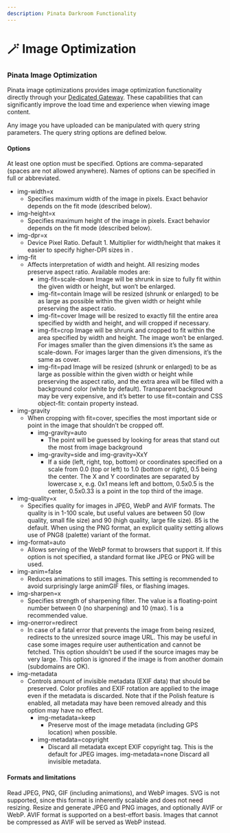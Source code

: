 ```yaml
---
description: Pinata Darkroom Functionality
---
```


# 🪄 Image Optimization

### Pinata Image Optimization

Pinata image optimizations provides image optimization functionality directly through your [Dedicated Gateway](dedicated-gateways.md). These capabilities that can significantly improve the load time and experience when viewing image content.

Any image you have uploaded can be manipulated with query string parameters. ‌The query string options are defined below. ‌&#x20;

#### Options ‌&#x20;

At least one option must be specified. Options are comma-separated (spaces are not allowed anywhere). Names of options can be specified in full or abbreviated. ‌&#x20;

* img-width=x&#x20;
  * Specifies maximum width of the image in pixels. Exact behavior depends on the fit mode (described below).&#x20;
* img-height=x&#x20;
  * Specifies maximum height of the image in pixels. Exact behavior depends on the fit mode (described below).&#x20;
* img-dpr=x&#x20;
  * Device Pixel Ratio. Default 1. Multiplier for width/height that makes it easier to specify higher-DPI sizes in .&#x20;
* img-fit&#x20;
  * Affects interpretation of width and height. All resizing modes preserve aspect ratio. Available modes are:&#x20;
    * img-fit=scale-down Image will be shrunk in size to fully fit within the given width or height, but won’t be enlarged.&#x20;
    * img-fit=contain Image will be resized (shrunk or enlarged) to be as large as possible within the given width or height while preserving the aspect ratio.&#x20;
    * img-fit=cover Image will be resized to exactly fill the entire area specified by width and height, and will cropped if necessary.&#x20;
    * img-fit=crop Image will be shrunk and cropped to fit within the area specified by width and height. The image won’t be enlarged. For images smaller than the given dimensions it’s the same as scale-down. For images larger than the given dimensions, it’s the same as cover.&#x20;
    * img-fit=pad Image will be resized (shrunk or enlarged) to be as large as possible within the given width or height while preserving the aspect ratio, and the extra area will be filled with a background color (white by default). Transparent background may be very expensive, and it’s better to use fit=contain and CSS object-fit: contain property instead.&#x20;
* img-gravity&#x20;
  * When cropping with fit=cover, specifies the most important side or point in the image that shouldn’t be cropped off.&#x20;
    * img-gravity=auto&#x20;
      * The point will be guessed by looking for areas that stand out the most from image background&#x20;
    * img-gravity=side and img-gravity=XxY&#x20;
      * If a side (left, right, top, bottom) or coordinates specified on a scale from 0.0 (top or left) to 1.0 (bottom or right), 0.5 being the center. The X and Y coordinates are separated by lowercase x, e.g. 0x1 means left and bottom, 0.5x0.5 is the center, 0.5x0.33 is a point in the top third of the image.&#x20;
* img-quality=x&#x20;
  * Specifies quality for images in JPEG, WebP and AVIF formats. The quality is in 1-100 scale, but useful values are between 50 (low quality, small file size) and 90 (high quality, large file size). 85 is the default. When using the PNG format, an explicit quality setting allows use of PNG8 (palette) variant of the format.&#x20;
* img-format=auto&#x20;
  * Allows serving of the WebP format to browsers that support it. If this option is not specified, a standard format like JPEG or PNG will be used.&#x20;
* img-anim=false&#x20;
  * Reduces animations to still images. This setting is recommended to avoid surprisingly large animGIF files, or flashing images.&#x20;
* img-sharpen=x&#x20;
  * Specifies strength of sharpening filter. The value is a floating-point number between 0 (no sharpening) and 10 (max). 1 is a recommended value.&#x20;
* img-onerror=redirect&#x20;
  * In case of a fatal error that prevents the image from being resized, redirects to the unresized source image URL. This may be useful in case some images require user authentication and cannot be fetched. This option shouldn’t be used if the source images may be very large. This option is ignored if the image is from another domain (subdomains are OK).&#x20;
* img-metadata&#x20;
  * Controls amount of invisible metadata (EXIF data) that should be preserved. Color profiles and EXIF rotation are applied to the image even if the metadata is discarded. Note that if the Polish feature is enabled, all metadata may have been removed already and this option may have no effect.&#x20;
    * img-metadata=keep&#x20;
      * Preserve most of the image metadata (including GPS location) when possible.&#x20;
    * img-metadata=copyright&#x20;
      * Discard all metadata except EXIF copyright tag. This is the default for JPEG images. img-metadata=none Discard all invisible metadata.

#### Formats and limitations

Read JPEG, PNG, GIF (including animations), and WebP images. SVG is not supported, since this format is inherently scalable and does not need resizing. Resize and generate JPEG and PNG images, and optionally AVIF or WebP. AVIF format is supported on a best-effort basis. Images that cannot be compressed as AVIF will be served as WebP instead.
